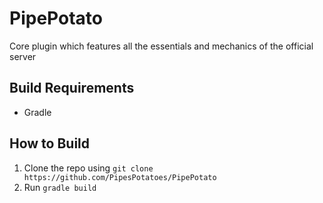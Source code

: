 # PipePotato
Core plugin which features all the essentials and mechanics of the official server

## Build Requirements
- Gradle

## How to Build
1. Clone the repo using `git clone https://github.com/PipesPotatoes/PipePotato`
2. Run `gradle build`